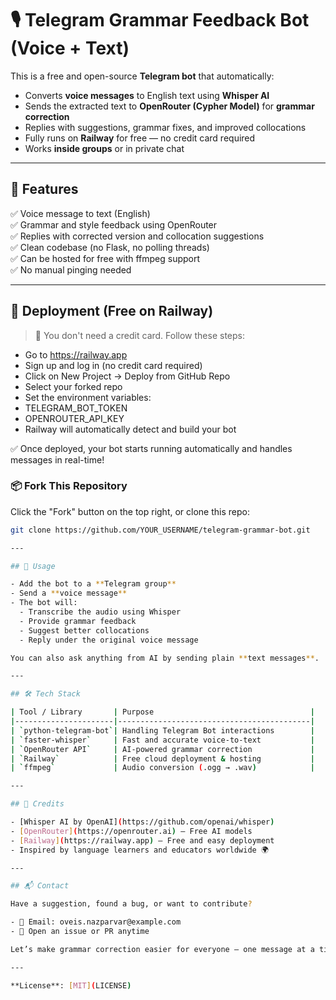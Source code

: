 # 🎙️ Telegram Grammar Feedback Bot (Voice + Text)

This is a free and open-source **Telegram bot** that automatically:
- Converts **voice messages** to English text using **Whisper AI**
- Sends the extracted text to **OpenRouter (Cypher Model)** for **grammar correction**
- Replies with suggestions, grammar fixes, and improved collocations
- Fully runs on **Railway** for free — no credit card required  
- Works **inside groups** or in private chat

---

## 🧠 Features

✅ Voice message to text (English)  
✅ Grammar and style feedback using OpenRouter  
✅ Replies with corrected version and collocation suggestions  
✅ Clean codebase (no Flask, no polling threads)  
✅ Can be hosted for free with ffmpeg support  
✅ No manual pinging needed

---

## 🚄 Deployment (Free on Railway)

> 📌 You don't need a credit card. Follow these steps:

- Go to https://railway.app
- Sign up and log in (no credit card required)
- Click on New Project → Deploy from GitHub Repo
- Select your forked repo
- Set the environment variables:
-  TELEGRAM_BOT_TOKEN
-  OPENROUTER_API_KEY
- Railway will automatically detect and build your bot

✅ Once deployed, your bot starts running automatically and handles messages in real-time!



### 📦 Fork This Repository

Click the "Fork" button on the top right, or clone this repo:

```bash
git clone https://github.com/YOUR_USERNAME/telegram-grammar-bot.git

---

## 🤖 Usage

- Add the bot to a **Telegram group**
- Send a **voice message**
- The bot will:
  - Transcribe the audio using Whisper
  - Provide grammar feedback
  - Suggest better collocations
  - Reply under the original voice message

You can also ask anything from AI by sending plain **text messages**.

---

## 🛠 Tech Stack

| Tool / Library       | Purpose                                   |
|----------------------|-------------------------------------------|
| `python-telegram-bot`| Handling Telegram Bot interactions        |
| `faster-whisper`     | Fast and accurate voice-to-text           |
| `OpenRouter API`     | AI-powered grammar correction             |
| `Railway`            | Free cloud deployment & hosting           |
| `ffmpeg`             | Audio conversion (.ogg → .wav)            |

---

## 🙌 Credits

- [Whisper AI by OpenAI](https://github.com/openai/whisper)  
- [OpenRouter](https://openrouter.ai) – Free AI models  
- [Railway](https://railway.app) – Free and easy deployment  
- Inspired by language learners and educators worldwide 🌍

---

## 📬 Contact

Have a suggestion, found a bug, or want to contribute?

- 📧 Email: oveis.nazparvar@example.com    
- 💬 Open an issue or PR anytime

Let’s make grammar correction easier for everyone — one message at a time!

---

**License**: [MIT](LICENSE)
